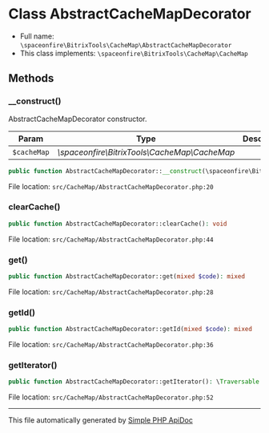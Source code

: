 # Class AbstractCacheMapDecorator

-   Full name: `\spaceonfire\BitrixTools\CacheMap\AbstractCacheMapDecorator`
-   This class implements: `\spaceonfire\BitrixTools\CacheMap\CacheMap`

## Methods

### \_\_construct()

AbstractCacheMapDecorator constructor.

| Param       | Type                                         | Description |
| ----------- | -------------------------------------------- | ----------- |
| `$cacheMap` | _\spaceonfire\BitrixTools\CacheMap\CacheMap_ |             |

```php
public function AbstractCacheMapDecorator::__construct(\spaceonfire\BitrixTools\CacheMap\CacheMap $cacheMap): mixed
```

File location: `src/CacheMap/AbstractCacheMapDecorator.php:20`

### clearCache()

```php
public function AbstractCacheMapDecorator::clearCache(): void
```

File location: `src/CacheMap/AbstractCacheMapDecorator.php:44`

### get()

```php
public function AbstractCacheMapDecorator::get(mixed $code): mixed
```

File location: `src/CacheMap/AbstractCacheMapDecorator.php:28`

### getId()

```php
public function AbstractCacheMapDecorator::getId(mixed $code): mixed
```

File location: `src/CacheMap/AbstractCacheMapDecorator.php:36`

### getIterator()

```php
public function AbstractCacheMapDecorator::getIterator(): \Traversable
```

File location: `src/CacheMap/AbstractCacheMapDecorator.php:52`

---

This file automatically generated by [Simple PHP ApiDoc](https://github.com/spaceonfire/simple-php-apidoc)
